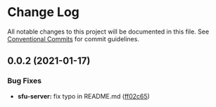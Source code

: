 # Change Log

All notable changes to this project will be documented in this file.
See [Conventional Commits](https://conventionalcommits.org) for commit guidelines.

## 0.0.2 (2021-01-17)

### Bug Fixes

- **sfu-server:** fix typo in README.md ([ff02c65](https://github.com/AleNarder/wrtc-sfu/commit/ff02c6510ba2b5c5139923b268a57a25b0782728))
